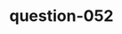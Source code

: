 ---
layout: question
title: question-052
number: 052
question: Name a behavior a dog would get away with that a person wouldn't get away with.
answer1: Pooping in public | 33
answer2: Scratching | 23
answer3: Licking strangers | 14
answer4: Head out of car window | 2
answer5:
answer6:
answer7:
answer8:
answer9:
answer10:
---